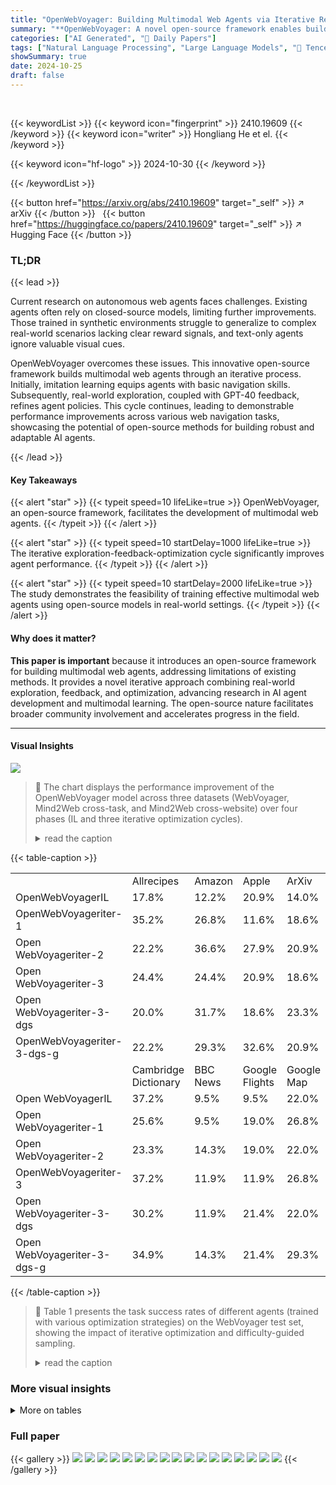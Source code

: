 ```yaml
---
title: "OpenWebVoyager: Building Multimodal Web Agents via Iterative Real-World Exploration, Feedback and Optimization"
summary: "**OpenWebVoyager: A novel open-source framework enables building multimodal web agents that iteratively learn from real-world exploration and feedback, achieving strong performance.**"
categories: ["AI Generated", "🤗 Daily Papers"]
tags: ["Natural Language Processing", "Large Language Models", "🏢 Tencent AI Lab",]
showSummary: true
date: 2024-10-25
draft: false
---
```


<br>

{{< keywordList >}}
{{< keyword icon="fingerprint" >}} 2410.19609 {{< /keyword >}}
{{< keyword icon="writer" >}} Hongliang He et el. {{< /keyword >}}
 
{{< keyword icon="hf-logo" >}} 2024-10-30 {{< /keyword >}}
 
{{< /keywordList >}}

{{< button href="https://arxiv.org/abs/2410.19609" target="_self" >}}
↗ arXiv
{{< /button >}}
&nbsp; 
{{< button href="https://huggingface.co/papers/2410.19609" target="_self" >}}
↗ Hugging Face
{{< /button >}}

### TL;DR


{{< lead >}}

Current research on autonomous web agents faces challenges. Existing agents often rely on closed-source models, limiting further improvements.  Those trained in synthetic environments struggle to generalize to complex real-world scenarios lacking clear reward signals, and text-only agents ignore valuable visual cues. 

OpenWebVoyager overcomes these issues. This innovative open-source framework builds multimodal web agents through an iterative process. Initially, imitation learning equips agents with basic navigation skills.  Subsequently, real-world exploration, coupled with GPT-40 feedback, refines agent policies.  This cycle continues, leading to demonstrable performance improvements across various web navigation tasks, showcasing the potential of open-source methods for building robust and adaptable AI agents.

{{< /lead >}}


#### Key Takeaways

{{< alert "star" >}}
{{< typeit speed=10 lifeLike=true >}} OpenWebVoyager, an open-source framework, facilitates the development of multimodal web agents. {{< /typeit >}}
{{< /alert >}}

{{< alert "star" >}}
{{< typeit speed=10 startDelay=1000 lifeLike=true >}} The iterative exploration-feedback-optimization cycle significantly improves agent performance. {{< /typeit >}}
{{< /alert >}}

{{< alert "star" >}}
{{< typeit speed=10 startDelay=2000 lifeLike=true >}} The study demonstrates the feasibility of training effective multimodal web agents using open-source models in real-world settings. {{< /typeit >}}
{{< /alert >}}

#### Why does it matter?
**This paper is important** because it introduces an open-source framework for building multimodal web agents, addressing limitations of existing methods. It provides a novel iterative approach combining real-world exploration, feedback, and optimization, advancing research in AI agent development and multimodal learning. The open-source nature facilitates broader community involvement and accelerates progress in the field.

------
#### Visual Insights





![](https://ai-paper-reviewer.com/2410.19609/charts_7_0.png)

> 🔼 The chart displays the performance improvement of the OpenWebVoyager model across three datasets (WebVoyager, Mind2Web cross-task, and Mind2Web cross-website) over four phases (IL and three iterative optimization cycles).
> <details>
> <summary>read the caption</summary>
> Figure 3: Performance growth of OpenWebVoyager on WebVoyager and Mind2Web test set from Imitation Learning phase to 3rd exploration-feedback-optimization cycle.
> </details>





{{< table-caption >}}
<table id='0' style='font-size:16px'><tr><td></td><td>Allrecipes</td><td>Amazon</td><td>Apple</td><td>ArXiv</td><td>GitHub</td><td>Booking</td><td>ESPN</td><td>Coursera</td></tr><tr><td>OpenWebVoyagerIL</td><td>17.8%</td><td>12.2%</td><td>20.9%</td><td>14.0%</td><td>14.6%</td><td>9.1%</td><td>9.1%</td><td>31.0%</td></tr><tr><td>OpenWebVoyageriter-1</td><td>35.2%</td><td>26.8%</td><td>11.6%</td><td>18.6%</td><td>24.4%</td><td>6.8%</td><td>2.3%</td><td>28.6%</td></tr><tr><td>Open WebVoyageriter-2</td><td>22.2%</td><td>36.6%</td><td>27.9%</td><td>20.9%</td><td>19.5%</td><td>6.8%</td><td>6.8%</td><td>33.3%</td></tr><tr><td>Open WebVoyageriter-3</td><td>24.4%</td><td>24.4%</td><td>20.9%</td><td>18.6%</td><td>31.7%</td><td>18.2%</td><td>11.4%</td><td>42.9%</td></tr><tr><td>Open WebVoyageriter-3-dgs</td><td>20.0%</td><td>31.7%</td><td>18.6%</td><td>23.3%</td><td>24.4%</td><td>13.6%</td><td>25.0%</td><td>42.9%</td></tr><tr><td>OpenWebVoyageriter-3-dgs-g</td><td>22.2%</td><td>29.3%</td><td>32.6%</td><td>20.9%</td><td>26.8%</td><td>11.4%</td><td>11.4%</td><td>42.9%</td></tr><tr><td></td><td>Cambridge Dictionary</td><td>BBC News</td><td>Google Flights</td><td>Google Map</td><td>Google Search</td><td>Huggingface</td><td>Wolfram Alpha</td><td>Overall</td></tr><tr><td>Open WebVoyagerIL</td><td>37.2%</td><td>9.5%</td><td>9.5%</td><td>22.0%</td><td>44.2%</td><td>20.9%</td><td>26.1%</td><td>19.9%</td></tr><tr><td>Open WebVoyageriter-1</td><td>25.6%</td><td>9.5%</td><td>19.0%</td><td>26.8%</td><td>44.2%</td><td>25.6%</td><td>32.6%</td><td>22.6%</td></tr><tr><td>Open WebVoyageriter-2</td><td>23.3%</td><td>14.3%</td><td>19.0%</td><td>22.0%</td><td>41.9%</td><td>11.6%</td><td>34.8%</td><td>22.7%</td></tr><tr><td>OpenWebVoyageriter-3</td><td>37.2%</td><td>11.9%</td><td>11.9%</td><td>26.8%</td><td>39.5%</td><td>30.2%</td><td>37.0%</td><td>25.8%</td></tr><tr><td>Open WebVoyageriter-3-dgs</td><td>30.2%</td><td>11.9%</td><td>21.4%</td><td>22.0%</td><td>39.5%</td><td>23.3%</td><td>34.8%</td><td>25.5%</td></tr><tr><td>Open WebVoyageriter-3-dgs-g</td><td>34.9%</td><td>14.3%</td><td>21.4%</td><td>29.3%</td><td>44.2%</td><td>32.6%</td><td>37.0%</td><td>27.4%</td></tr></table>{{< /table-caption >}}

> 🔼 Table 1 presents the task success rates of different agents (trained with various optimization strategies) on the WebVoyager test set, showing the impact of iterative optimization and difficulty-guided sampling.
> <details>
> <summary>read the caption</summary>
> Table 1: Task success rate on WebVoyager test set (643 queries). All websites are seen during training. 'IL', 'iter-1', 'iter-2', and 'iter-3' represent agents after IL, 1st, 2nd, and 3rd optimization, respectively. 'dgs' and 'dgs-g' denote difficulty-guided sampling, i.e., sample more trajectories for webs with low sampling accuracy, the former by adding trajectories sampled by the agent itself and the latter by adding trajectories sampled by GPT-40.
> </details>





### More visual insights




<details>
<summary>More on tables
</summary>


{{< table-caption >}}
<table id='2' style='font-size:14px'><tr><td rowspan="2">Agents</td><td colspan="4">Mind2Web cross-task (unseen task)</td><td colspan="4">Mind2Web cross-web (unseen web)</td></tr><tr><td>Entertainment</td><td>Shopping</td><td>Travel</td><td>Overall</td><td>Entertainment</td><td>Shopping</td><td>Travel</td><td>Overall</td></tr><tr><td>Open WebVoyagerIL</td><td>8.2%</td><td>5.9%</td><td>4.3%</td><td>6.3%</td><td>3.0%</td><td>13.3%</td><td>4.7%</td><td>6.6%</td></tr><tr><td>Open WebVoyageriter-1</td><td>12.2%</td><td>0.0%</td><td>4.3%</td><td>7.1%</td><td>6.1%</td><td>6.7%</td><td>9.3%</td><td>7.5%</td></tr><tr><td>Open WebVoyageriter-2</td><td>24.5%</td><td>5.9%</td><td>6.5%</td><td>14.3%</td><td>15.2%</td><td>10.0%</td><td>7.0%</td><td>10.4%</td></tr><tr><td>Open WebVoyageriter-3</td><td>26.5%</td><td>23.5%</td><td>10.9%</td><td>19.6%</td><td>6.1%</td><td>20%</td><td>7.0%</td><td>10.4%</td></tr><tr><td>Open WebVoyageriter-3-dgs</td><td>18.4%</td><td>23.5%</td><td>10.9%</td><td>16.1%</td><td>9.1%</td><td>16.7%</td><td>25.6%</td><td>17.9%</td></tr><tr><td>Open WebVoyageriter-3-dgs-g</td><td>22.4%</td><td>29.4%</td><td>15.2%</td><td>20.5%</td><td>3.0%</td><td>20.0%</td><td>23.3%</td><td>16.0%</td></tr></table>{{< /table-caption >}}
> 🔼 Table 2 presents the task success rate on Mind2Web cross-task and cross-web test sets, showing the performance of different agents on unseen tasks and websites.
> <details>
> <summary>read the caption</summary>
> Table 2: Task success rate on Mind2Web cross-task and cross-web test set. In cross-task set, the queries from the same websites are seen during training. In cross-website set, the websites are not seen during training but still belong to the Entertainment, Shopping, and Travel Domain.
> </details>

{{< table-caption >}}
<table id='0' style='font-size:16px'><tr><td>Improvement Iteration</td><td>Query</td><td>Traj. From</td><td>Success Traj.</td><td>Turns</td><td>F@1</td><td>S@1</td><td>S@2</td><td>S@3</td><td>S@4</td><td>S@5</td></tr><tr><td>iter-1</td><td>480</td><td>��b</td><td>152</td><td>943</td><td>74.6%</td><td>10.4%</td><td>19.6%</td><td>24.4%</td><td>27.5%</td><td>31.7%</td></tr><tr><td>iter-2</td><td>480</td><td>�01</td><td>205</td><td>1324</td><td>87.1%</td><td>16.0%</td><td>24.0%</td><td>30.2%</td><td>36.9%</td><td>42.7%</td></tr><tr><td>iter-3</td><td>480</td><td>��2</td><td>207</td><td>1333</td><td>91.5%</td><td>18.8%</td><td>27.9%</td><td>35.2%</td><td>41.0%</td><td>43.1%</td></tr></table>{{< /table-caption >}}
> 🔼 Table 3 presents the details of the query sets and trajectories generated during each exploration-feedback-optimization cycle, including the number of queries, trajectories, successful trajectories, and the task success rate at various stages (F@1, S@1-S@5).
> <details>
> <summary>read the caption</summary>
> Table 3: Details of query set and trajectory set during the exploration-feedback-optimization cycle. The feedback on task success or not is provided by GPT-40. F@1 indicates the finish rate of the first exploration. S@K represents the task success rate within K explorations. Each task will sample the trajectory up to 5 times until it succeeds or fails all 5 times, successful trajectories will be retained to improve our agent.
> </details>

{{< table-caption >}}
<table id='2' style='font-size:14px'><tr><td rowspan="2">Agent</td><td colspan="2">WebVoyager</td><td colspan="2">Mind2Web cross-task</td><td colspan="2">Mind2Web cross-website</td></tr><tr><td>Finish</td><td>Success</td><td>Finish</td><td>Success</td><td>Finish</td><td>Success</td></tr><tr><td>OpenWebVoyagerIL</td><td>6.47</td><td>5.26</td><td>8.77</td><td>7.00</td><td>9.28</td><td>9.29</td></tr><tr><td>OpenWebVoyageriter-1</td><td>6.17</td><td>5.02</td><td>7.58</td><td>5.00</td><td>7.98</td><td>9.63</td></tr><tr><td>OpenWebVoyageriter-2</td><td>5.89</td><td>5.04</td><td>7.33</td><td>6.31</td><td>7.13</td><td>7.45</td></tr><tr><td>OpenWebVoyageriter-3</td><td>5.47</td><td>5.07</td><td>7.67</td><td>7.59</td><td>6.16</td><td>6.91</td></tr></table>{{< /table-caption >}}
> 🔼 Table 4 presents the average length of trajectories across different optimization cycles on various test sets, distinguishing between finished and successful trajectories.
> <details>
> <summary>read the caption</summary>
> Table 4: The average length of trajectories across different optimization cycles on various test sets. 'Finish' and 'Success' indicates that we calculate the average length for finished or successful trajectories, respectively.
> </details>

{{< table-caption >}}
<table id='4' style='font-size:14px'><tr><td rowspan="2">Agent</td><td colspan="5">WebVoyager (643 tasks)</td></tr><tr><td>R</td><td>RS</td><td>s</td><td>RS / R</td><td>RS /S</td></tr><tr><td>Open WebVoyagerIL</td><td>61</td><td>8</td><td>128</td><td>13.1%</td><td>6.3%</td></tr><tr><td>OpenWebVoyageriter-1</td><td>75</td><td>16</td><td>145</td><td>21.3%</td><td>11.0%</td></tr><tr><td>OpenWebVoyageriter-2</td><td>88</td><td>22</td><td>146</td><td>25.0%</td><td>15.1%</td></tr><tr><td>Open WebVoyageriter-3</td><td>142</td><td>40</td><td>166</td><td>28.2%</td><td>24.1%</td></tr></table>{{< /table-caption >}}
> 🔼 Table 5 shows the frequency of the agent using the restart action during the experiment and the success rate of using this action.
> <details>
> <summary>read the caption</summary>
> Table 5: The frequency of the agent using the restart action: Let R denote the number of trajectories with restart, RS the number of successful trajectories with restart, and S the total number of successful trajectories.
> </details>

{{< table-caption >}}
<br><table id='8' style='font-size:16px'><tr><td>Training Trajectories</td><td>Result</td></tr><tr><td>DIL U Diter-1 U Diter-2</td><td>20.8%</td></tr><tr><td>DIL U Diter-2</td><td>23.3%</td></tr></table>{{< /table-caption >}}
> 🔼 Table 6 shows the result of the experiment that compares the performance of using a mixture of data from previous phases in exploration-feedback-optimization cycles versus only using data from the current phase.
> <details>
> <summary>read the caption</summary>
> Table 6: Study on whether to use a mixture of data from previous phases in exploration-feedback-optimization cycle (OpenWebVoyageriter-1 → OpenWebVoyageriter-2).
> </details>

{{< table-caption >}}
<table id='0' style='font-size:18px'><tr><td>Web Actions</td><td>Format</td><td>Notes</td></tr><tr><td>Click</td><td>Click [Label]</td><td>Perform a single Click operation on an web element.</td></tr><tr><td>Input</td><td>Type [Label]; [Content]</td><td>Type something in the text box and press enter.</td></tr><tr><td>Scroll</td><td>Scroll [WINDOW or Label]; [up or down]</td><td>In some web pages where only a partial area can be scrolled, agent need to lock an element in that area first, otherwise scrolls are performed on the whole page.</td></tr><tr><td>Go back</td><td>GoBack</td><td>Go back to previous page</td></tr><tr><td>Restart</td><td>Restart</td><td>Restart from Google Search and solve tasks.</td></tr><tr><td>Wait</td><td>Wait</td><td>Sleep 5 seconds</td></tr><tr><td>Answer</td><td>ANSWER; [content]</td><td>Provide final answer.</td></tr></table>{{< /table-caption >}}
> 🔼 Table 1 presents the task success rate of different agents on the WebVoyager test set, showcasing the performance improvement after iterative optimization and the impact of different sampling strategies.
> <details>
> <summary>read the caption</summary>
> Table 1: Task success rate on WebVoyager test set (643 queries). All websites are seen during training. ‘IL’, ‘iter-1’, ‘iter-2’, and ‘iter-3’ represent agents after IL, 1st, 2nd, and 3rd optimization, respectively. ‘dgs’ and ‘dgs-g’ denote difficulty-guided sampling, i.e., sample more trajectories for webs with low sampling accuracy, the former by adding trajectories sampled by the agent itself and the latter by adding trajectories sampled by GPT-40.
> </details>

{{< table-caption >}}
<table id='2' style='font-size:20px'><tr><td>From</td><td>Domain</td><td>Subdomain</td><td>Website Name</td></tr><tr><td>Web Voyager</td><td>-</td><td></td><td>Allrecipes; Amazon; Apple; ArXiv; BBC News; Booking; Cambridge Dictionary; Coursera; ESPN;GitHub; Google Flights; Google Map; Google Search; Huggingface; Wolfram Alpha</td></tr><tr><td rowspan="3">Mind2 Web</td><td>Entertainment</td><td>Event Game Movie Music Sports</td><td>eventbrite; nyc; ticketcenter boardgamegeek; store.steampowered imdb; rottentomatoes; tvguide discogs; last.fm; soundcloud; espn; foxsports; sports.yahoo;</td></tr><tr><td>Shopping</td><td>Digital Fashion General Speciality</td><td>apple uniqlo amazon; ebay; target cvs; ikea</td></tr><tr><td>Travel</td><td>Airlines Car rental General Ground Hotel Restaurant Others</td><td>ryanair enterprise agoda; booking amtrak; mbta; thetrainline; us.megabus airbnb; koa; marriott resy; yelp flightaware; nps.gov; spothero</td></tr></table>{{< /table-caption >}}
> 🔼 Table 8 lists the 48 websites used in the imitation learning and exploration-feedback-optimization phases of the OpenWebVoyager model, specifying their domains and subdomains.
> <details>
> <summary>read the caption</summary>
> Table 8: In the Imitation Learning and exploration-feedback-optimization cycles, a total of 48 websites are selected, including 15 from WebVoyager and 37 from Mind2Web (4 duplicates).
> </details>

{{< table-caption >}}
<table id='0' style='font-size:18px'><tr><td>Test set</td><td>Num of queries</td><td>Web seen in training?</td><td>Domain</td><td>Subdomain</td><td>Websites and num of queries</td></tr><tr><td>WebVoyager</td><td>643</td><td>Yes</td><td></td><td></td><td>Allrecipes: 45; Amazon: 41; Apple: 43; ArXiv: 43; BBC News: 42; Booking: 44; Cambridge Dictionary: 43; Coursera: 42; ESPN: 44; GitHub: 41; Google Flights: 42; Google Map: 41; Google Search: 43; Huggingface: 43; Wolfram Alpha: 46</td></tr><tr><td rowspan="3">Mind2Web cross-task</td><td rowspan="3">112</td><td rowspan="3">Yes</td><td>Entertainment</td><td>Event Game Movie Music Sports</td><td>eventbrite: 6; nyc: 3; ticketcenter: 4 boardgamegeek: 1; store.steampowered: 1 imdb: 5; rottentomatoes: 1; tvguide: 3 discogs: 6; last.fm: 5; soundcloud: 4 espn: 4; foxsports: 5; sports.yahoo: 1</td></tr><tr><td>Shopping</td><td>Digital Fashion General Speciality</td><td>apple: 4 uniqlo: 3 amazon: 2; target: 5 CVS: 1 ; ikea: 2</td></tr><tr><td>Travel</td><td>Airlines General Ground Hotel Restaurant Other</td><td>ryanair: 6 agoda: 3; booking: 2 amtrak: 6; mbta: 4; us.megabus: 1 airbnb: 3; koa: 3; marriott: 5 resy: 2; yelp: 4 flightaware: 4; spothero: 3</td></tr><tr><td rowspan="3">Mind2Web cross-website</td><td rowspan="3">106</td><td rowspan="3">No</td><td>Entertainment</td><td>Event Sports</td><td>stubhub: 16 nba: 17</td></tr><tr><td>Shopping</td><td>Auto General</td><td>cars: 13 shopping.google: 17</td></tr><tr><td>Travel</td><td>Restaurant Other</td><td>tripadvisor: 23 recreation.gov: 20</td></tr></table>{{< /table-caption >}}
> 🔼 Table 9 presents detailed statistics of the test datasets used in evaluating the performance of the proposed OpenWebVoyager model, including the number of queries, whether the websites were seen during training, and domain and subdomain breakdowns.
> <details>
> <summary>read the caption</summary>
> Table 9: Detailed statistics of the test dataset. Websites from WebVoyager and Mind2Web cross-task have been seen during training, while websites from Mind2Web cross-websites have not been encountered.
> </details>

</details>




### Full paper

{{< gallery >}}
<img src="https://ai-paper-reviewer.com/2410.19609/1.png" class="grid-w50 md:grid-w33 xl:grid-w25" />
<img src="https://ai-paper-reviewer.com/2410.19609/2.png" class="grid-w50 md:grid-w33 xl:grid-w25" />
<img src="https://ai-paper-reviewer.com/2410.19609/3.png" class="grid-w50 md:grid-w33 xl:grid-w25" />
<img src="https://ai-paper-reviewer.com/2410.19609/4.png" class="grid-w50 md:grid-w33 xl:grid-w25" />
<img src="https://ai-paper-reviewer.com/2410.19609/5.png" class="grid-w50 md:grid-w33 xl:grid-w25" />
<img src="https://ai-paper-reviewer.com/2410.19609/6.png" class="grid-w50 md:grid-w33 xl:grid-w25" />
<img src="https://ai-paper-reviewer.com/2410.19609/7.png" class="grid-w50 md:grid-w33 xl:grid-w25" />
<img src="https://ai-paper-reviewer.com/2410.19609/8.png" class="grid-w50 md:grid-w33 xl:grid-w25" />
<img src="https://ai-paper-reviewer.com/2410.19609/9.png" class="grid-w50 md:grid-w33 xl:grid-w25" />
<img src="https://ai-paper-reviewer.com/2410.19609/10.png" class="grid-w50 md:grid-w33 xl:grid-w25" />
<img src="https://ai-paper-reviewer.com/2410.19609/11.png" class="grid-w50 md:grid-w33 xl:grid-w25" />
<img src="https://ai-paper-reviewer.com/2410.19609/12.png" class="grid-w50 md:grid-w33 xl:grid-w25" />
<img src="https://ai-paper-reviewer.com/2410.19609/13.png" class="grid-w50 md:grid-w33 xl:grid-w25" />
<img src="https://ai-paper-reviewer.com/2410.19609/14.png" class="grid-w50 md:grid-w33 xl:grid-w25" />
<img src="https://ai-paper-reviewer.com/2410.19609/15.png" class="grid-w50 md:grid-w33 xl:grid-w25" />
<img src="https://ai-paper-reviewer.com/2410.19609/16.png" class="grid-w50 md:grid-w33 xl:grid-w25" />
<img src="https://ai-paper-reviewer.com/2410.19609/17.png" class="grid-w50 md:grid-w33 xl:grid-w25" />
{{< /gallery >}}